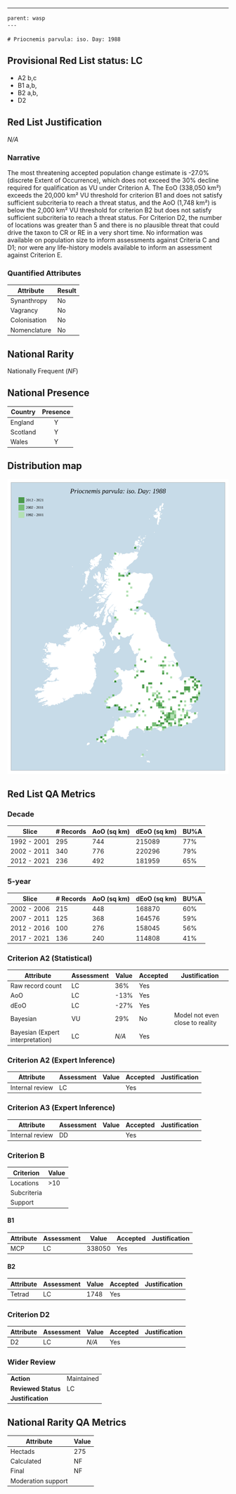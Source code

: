 ---
    parent: wasp
    ---

    # Priocnemis parvula: iso. Day: 1988

## Provisional Red List status: LC
- A2 b,c
- B1 a,b, 
- B2 a,b, 
- D2

## Red List Justification
*N/A*
### Narrative


The most threatening accepted population change estimate is -27.0% (discrete Extent of Occurrence), which does not exceed the 30% decline required for qualification as VU under Criterion A. The EoO (338,050 km²) exceeds the 20,000 km² VU threshold for criterion B1 and does not satisfy sufficient subcriteria to reach a threat status, and the AoO (1,748 km²) is below the 2,000 km² VU threshold for criterion B2 but does not satisfy sufficient subcriteria to reach a threat status. For Criterion D2, the number of locations was greater than 5 and there is no plausible threat that could drive the taxon to CR or RE in a very short time. No information was available on population size to inform assessments against Criteria C and D1; nor were any life-history models available to inform an assessment against Criterion E.
### Quantified Attributes
|Attribute|Result|
|---|---|
|Synanthropy|No|
|Vagrancy|No|
|Colonisation|No|
|Nomenclature|No|


## National Rarity
Nationally Frequent (*NF*)

## National Presence
|Country|Presence
|---|:-:|
|England|Y|
|Scotland|Y|
|Wales|Y|


## Distribution map
![](../map/679.svg)

## Red List QA Metrics
### Decade
| Slice | # Records | AoO (sq km) | dEoO (sq km) |BU%A |
|---|---|---|---|---|
|1992 - 2001|295|744|215089|77%|
|2002 - 2011|340|776|220296|79%|
|2012 - 2021|236|492|181959|65%|
### 5-year
| Slice | # Records | AoO (sq km) | dEoO (sq km) |BU%A |
|---|---|---|---|---|
|2002 - 2006|215|448|168870|60%|
|2007 - 2011|125|368|164576|59%|
|2012 - 2016|100|276|158045|56%|
|2017 - 2021|136|240|114808|41%|
### Criterion A2 (Statistical)
|Attribute|Assessment|Value|Accepted|Justification
|---|---|---|---|---|
|Raw record count|LC|36%|Yes||
|AoO|LC|-13%|Yes||
|dEoO|LC|-27%|Yes||
|Bayesian|VU|29%|No|Model not even close to reality|
|Bayesian (Expert interpretation)|LC|*N/A*|Yes||
### Criterion A2 (Expert Inference)
|Attribute|Assessment|Value|Accepted|Justification
|---|---|---|---|---|
|Internal review|LC||Yes||
### Criterion A3 (Expert Inference)
|Attribute|Assessment|Value|Accepted|Justification
|---|---|---|---|---|
|Internal review|DD||Yes||
### Criterion B
|Criterion| Value|
|---|---|
|Locations|>10|
|Subcriteria||
|Support||
#### B1
|Attribute|Assessment|Value|Accepted|Justification
|---|---|---|---|---|
|MCP|LC|338050|Yes||
#### B2
|Attribute|Assessment|Value|Accepted|Justification
|---|---|---|---|---|
|Tetrad|LC|1748|Yes||
### Criterion D2
|Attribute|Assessment|Value|Accepted|Justification
|---|---|---|---|---|
|D2|LC|*N/A*|Yes||
### Wider Review
|  |  |
|---|---|
|**Action**|Maintained|
|**Reviewed Status**|LC|
|**Justification**||


## National Rarity QA Metrics
|Attribute|Value|
|---|---|
|Hectads|275|
|Calculated|NF|
|Final|NF|
|Moderation support||



